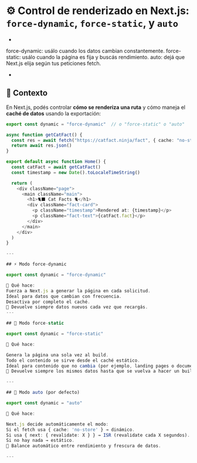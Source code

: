 # ⚙️ Control de renderizado en Next.js: `force-dynamic`, `force-static`, y `auto`

*

force-dynamic: usálo cuando los datos cambian constantemente.
force-static: usálo cuando la página es fija y buscás rendimiento.
auto: dejá que Next.js elija según tus peticiones fetch.

*

## 🧩 Contexto

En Next.js, podés controlar **cómo se renderiza una ruta** y cómo maneja el **caché de datos** usando la exportación:

```ts
export const dynamic = "force-dynamic"  // o "force-static" o "auto"

async function getCatFact() {
  const res = await fetch("https://catfact.ninja/fact", { cache: "no-store" })
  return await res.json()
}

export default async function Home() {
  const catFact = await getCatFact()
  const timestamp = new Date().toLocaleTimeString()

  return (
    <div className="page">
      <main className="main">
        <h1>🐈‍⬛ Cat Facts 🐈</h1>
        <div className="fact-card">
          <p className="timestamp">Rendered at: {timestamp}</p>
          <p className="fact-text">{catFact.fact}</p>
        </div>
      </main>
    </div>
  )
}

---

## ⚡ Modo force-dynamic

export const dynamic = "force-dynamic"

🔹 Qué hace:
Fuerza a Next.js a generar la página en cada solicitud.
Ideal para datos que cambian con frecuencia.
Desactiva por completo el caché.
🧠 Devuelve siempre datos nuevos cada vez que recargás.
---

## 🧊 Modo force-static

export const dynamic = "force-static"

🔹 Qué hace:

Genera la página una sola vez al build.
Todo el contenido se sirve desde el caché estático.
Ideal para contenido que no cambia (por ejemplo, landing pages o documentación).
🧠 Devuelve siempre los mismos datos hasta que se vuelva a hacer un build.

---

## 🔄 Modo auto (por defecto)

export const dynamic = "auto"

🔹 Qué hace:

Next.js decide automáticamente el modo:
Si el fetch usa { cache: 'no-store' } → dinámico.
Si usa { next: { revalidate: X } } → ISR (revalidate cada X segundos).
Si no hay nada → estático.
🧠 Balance automático entre rendimiento y frescura de datos.

---
